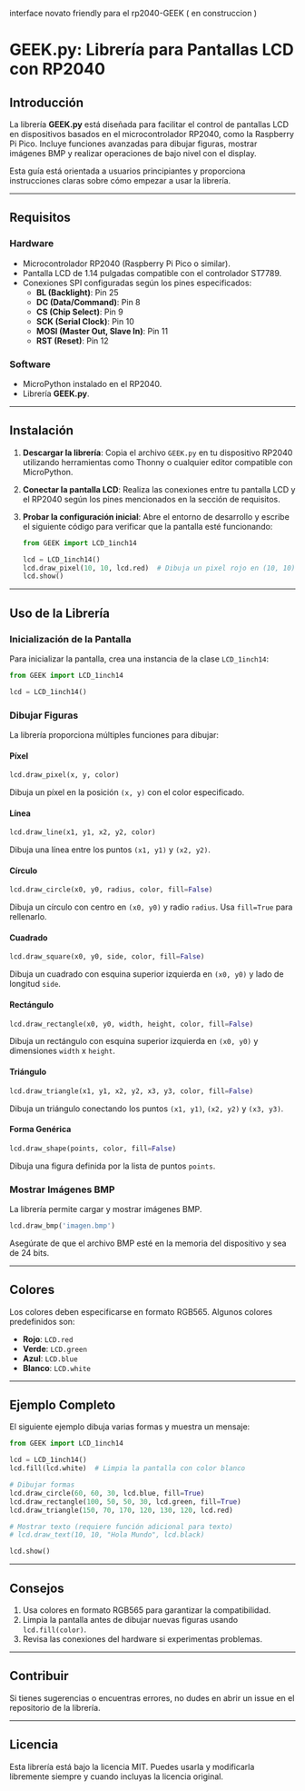 interface novato friendly para el rp2040-GEEK ( en construccion )


# GEEK.py: Librería para Pantallas LCD con RP2040

## Introducción
La librería **GEEK.py** está diseñada para facilitar el control de pantallas LCD en dispositivos basados en el microcontrolador RP2040, como la Raspberry Pi Pico. Incluye funciones avanzadas para dibujar figuras, mostrar imágenes BMP y realizar operaciones de bajo nivel con el display.

Esta guía está orientada a usuarios principiantes y proporciona instrucciones claras sobre cómo empezar a usar la librería.

---

## Requisitos

### Hardware
- Microcontrolador RP2040 (Raspberry Pi Pico o similar).
- Pantalla LCD de 1.14 pulgadas compatible con el controlador ST7789.
- Conexiones SPI configuradas según los pines especificados:
  - **BL (Backlight)**: Pin 25
  - **DC (Data/Command)**: Pin 8
  - **CS (Chip Select)**: Pin 9
  - **SCK (Serial Clock)**: Pin 10
  - **MOSI (Master Out, Slave In)**: Pin 11
  - **RST (Reset)**: Pin 12

### Software
- MicroPython instalado en el RP2040.
- Librería **GEEK.py**.

---

## Instalación
1. **Descargar la librería**:
   Copia el archivo `GEEK.py` en tu dispositivo RP2040 utilizando herramientas como Thonny o cualquier editor compatible con MicroPython.

2. **Conectar la pantalla LCD**:
   Realiza las conexiones entre tu pantalla LCD y el RP2040 según los pines mencionados en la sección de requisitos.

3. **Probar la configuración inicial**:
   Abre el entorno de desarrollo y escribe el siguiente código para verificar que la pantalla esté funcionando:

   ```python
   from GEEK import LCD_1inch14
   
   lcd = LCD_1inch14()
   lcd.draw_pixel(10, 10, lcd.red)  # Dibuja un pixel rojo en (10, 10)
   lcd.show()
   ```

---

## Uso de la Librería

### Inicialización de la Pantalla

Para inicializar la pantalla, crea una instancia de la clase `LCD_1inch14`:

```python
from GEEK import LCD_1inch14

lcd = LCD_1inch14()
```

### Dibujar Figuras

La librería proporciona múltiples funciones para dibujar:

#### Píxel
```python
lcd.draw_pixel(x, y, color)
```
Dibuja un píxel en la posición `(x, y)` con el color especificado.

#### Línea
```python
lcd.draw_line(x1, y1, x2, y2, color)
```
Dibuja una línea entre los puntos `(x1, y1)` y `(x2, y2)`.

#### Círculo
```python
lcd.draw_circle(x0, y0, radius, color, fill=False)
```
Dibuja un círculo con centro en `(x0, y0)` y radio `radius`. Usa `fill=True` para rellenarlo.

#### Cuadrado
```python
lcd.draw_square(x0, y0, side, color, fill=False)
```
Dibuja un cuadrado con esquina superior izquierda en `(x0, y0)` y lado de longitud `side`.

#### Rectángulo
```python
lcd.draw_rectangle(x0, y0, width, height, color, fill=False)
```
Dibuja un rectángulo con esquina superior izquierda en `(x0, y0)` y dimensiones `width` x `height`.

#### Triángulo
```python
lcd.draw_triangle(x1, y1, x2, y2, x3, y3, color, fill=False)
```
Dibuja un triángulo conectando los puntos `(x1, y1)`, `(x2, y2)` y `(x3, y3)`.

#### Forma Genérica
```python
lcd.draw_shape(points, color, fill=False)
```
Dibuja una figura definida por la lista de puntos `points`.

### Mostrar Imágenes BMP

La librería permite cargar y mostrar imágenes BMP.

```python
lcd.draw_bmp('imagen.bmp')
```
Asegúrate de que el archivo BMP esté en la memoria del dispositivo y sea de 24 bits.

---

## Colores
Los colores deben especificarse en formato RGB565. Algunos colores predefinidos son:

- **Rojo**: `LCD.red`
- **Verde**: `LCD.green`
- **Azul**: `LCD.blue`
- **Blanco**: `LCD.white`

---

## Ejemplo Completo
El siguiente ejemplo dibuja varias formas y muestra un mensaje:

```python
from GEEK import LCD_1inch14

lcd = LCD_1inch14()
lcd.fill(lcd.white)  # Limpia la pantalla con color blanco

# Dibujar formas
lcd.draw_circle(60, 60, 30, lcd.blue, fill=True)
lcd.draw_rectangle(100, 50, 50, 30, lcd.green, fill=True)
lcd.draw_triangle(150, 70, 170, 120, 130, 120, lcd.red)

# Mostrar texto (requiere función adicional para texto)
# lcd.draw_text(10, 10, "Hola Mundo", lcd.black)

lcd.show()
```

---

## Consejos
1. Usa colores en formato RGB565 para garantizar la compatibilidad.
2. Limpia la pantalla antes de dibujar nuevas figuras usando `lcd.fill(color)`.
3. Revisa las conexiones del hardware si experimentas problemas.

---

## Contribuir
Si tienes sugerencias o encuentras errores, no dudes en abrir un issue en el repositorio de la librería.

---

## Licencia
Esta librería está bajo la licencia MIT. Puedes usarla y modificarla libremente siempre y cuando incluyas la licencia original.

